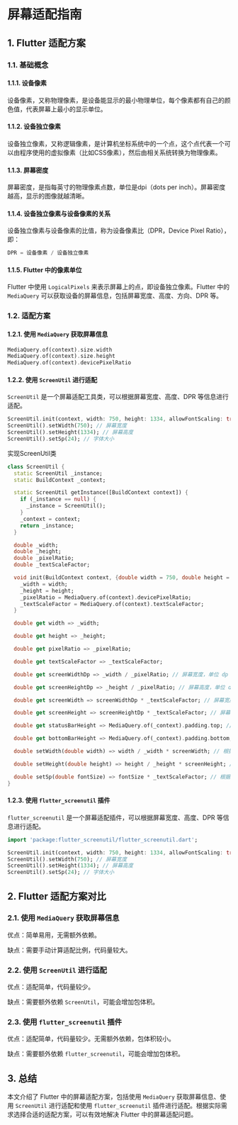# 屏幕适配指南

## 1. Flutter 适配方案

### 1.1. 基础概念

#### 1.1.1. 设备像素

设备像素，又称物理像素，是设备能显示的最小物理单位，每个像素都有自己的颜色值，代表屏幕上最小的显示单位。

#### 1.1.2. 设备独立像素

设备独立像素，又称逻辑像素，是计算机坐标系统中的一个点，这个点代表一个可以由程序使用的虚拟像素（比如CSS像素），然后由相关系统转换为物理像素。

#### 1.1.3. 屏幕密度

屏幕密度，是指每英寸的物理像素点数，单位是dpi（dots per inch）。屏幕密度越高，显示的图像就越清晰。

#### 1.1.4. 设备独立像素与设备像素的关系

设备独立像素与设备像素的比值，称为设备像素比（DPR，Device Pixel Ratio），即：

```dart
DPR = 设备像素 / 设备独立像素
```

#### 1.1.5. Flutter 中的像素单位

Flutter 中使用 `LogicalPixels` 来表示屏幕上的点，即设备独立像素。Flutter 中的 `MediaQuery` 可以获取设备的屏幕信息，包括屏幕宽度、高度、方向、DPR 等。

### 1.2. 适配方案

#### 1.2.1. 使用 `MediaQuery` 获取屏幕信息

```dart
MediaQuery.of(context).size.width
MediaQuery.of(context).size.height
MediaQuery.of(context).devicePixelRatio
```

#### 1.2.2. 使用 `ScreenUtil` 进行适配

`ScreenUtil` 是一个屏幕适配工具类，可以根据屏幕宽度、高度、DPR 等信息进行适配。

```dart
ScreenUtil.init(context, width: 750, height: 1334, allowFontScaling: true);
ScreenUtil().setWidth(750); // 屏幕宽度
ScreenUtil().setHeight(1334); // 屏幕高度
ScreenUtil().setSp(24); // 字体大小
```

实现ScreenUtil类

```dart
class ScreenUtil {
  static ScreenUtil _instance;
  static BuildContext _context;

  static ScreenUtil getInstance([BuildContext context]) {
    if (_instance == null) {
      _instance = ScreenUtil();
    }
    _context = context;
    return _instance;
  }

  double _width;
  double _height;
  double _pixelRatio;
  double _textScaleFactor;

  void init(BuildContext context, {double width = 750, double height = 1334, bool allowFontScaling = false}) {
    _width = width;
    _height = height;
    _pixelRatio = MediaQuery.of(context).devicePixelRatio;
    _textScaleFactor = MediaQuery.of(context).textScaleFactor;
  }

  double get width => _width;

  double get height => _height;

  double get pixelRatio => _pixelRatio;

  double get textScaleFactor => _textScaleFactor;

  double get screenWidthDp => _width / _pixelRatio; // 屏幕宽度，单位 dp

  double get screenHeightDp => _height / _pixelRatio; // 屏幕高度，单位 dp

  double get screenWidth => screenWidthDp * _textScaleFactor; // 屏幕宽度，单位 px

  double get screenHeight => screenHeightDp * _textScaleFactor; // 屏幕高度，单位 px

  double get statusBarHeight => MediaQuery.of(_context).padding.top; // 状态栏高度，单位 px

  double get bottomBarHeight => MediaQuery.of(_context).padding.bottom; // 底部导航栏高度，单位 px

  double setWidth(double width) => width / _width * screenWidth; // 根据宽度比例适配

  double setHeight(double height) => height / _height * screenHeight; // 根据高度比例适配

  double setSp(double fontSize) => fontSize * _textScaleFactor; // 根据字体大小比例适配
}
```

#### 1.2.3. 使用 `flutter_screenutil` 插件

`flutter_screenutil` 是一个屏幕适配插件，可以根据屏幕宽度、高度、DPR 等信息进行适配。

```dart
import 'package:flutter_screenutil/flutter_screenutil.dart';

ScreenUtil.init(context, width: 750, height: 1334, allowFontScaling: true);
ScreenUtil().setWidth(750); // 屏幕宽度
ScreenUtil().setHeight(1334); // 屏幕高度
ScreenUtil().setSp(24); // 字体大小
```

## 2. Flutter 适配方案对比

### 2.1. 使用 `MediaQuery` 获取屏幕信息

优点：简单易用，无需额外依赖。

缺点：需要手动计算适配比例，代码量较大。

### 2.2. 使用 `ScreenUtil` 进行适配

优点：适配简单，代码量较少。

缺点：需要额外依赖 `ScreenUtil`，可能会增加包体积。

### 2.3. 使用 `flutter_screenutil` 插件

优点：适配简单，代码量较少。无需额外依赖，包体积较小。

缺点：需要额外依赖 `flutter_screenutil`，可能会增加包体积。

## 3. 总结

本文介绍了 Flutter 中的屏幕适配方案，包括使用 `MediaQuery` 获取屏幕信息、使用 `ScreenUtil` 进行适配和使用 `flutter_screenutil` 插件进行适配。根据实际需求选择合适的适配方案，可以有效地解决 Flutter 中的屏幕适配问题。
